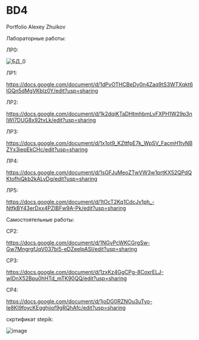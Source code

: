 # BD4
Portfolio Alexey Zhuikov

Лабораторные работы:

ЛР0:

![БД_0](https://github.com/Titza4/BD4/assets/125657914/8e60872d-8d98-4765-ab62-7e695b4565a2)

ЛР1:

https://docs.google.com/document/d/1dPvOTHCBeDy0n4Zaq9tS3WTXqkt6lGQn5dMgVKblz0Y/edit?usp=sharing

ЛР2:

https://docs.google.com/document/d/1k2dqiKTaDHtmhbmLvFXPH1W29p3nlWI7DUG8x92tvLk/edit?usp=sharing

ЛР3:

https://docs.google.com/document/d/1x1ot9_KZttfpE7k_WpSV_FacmH1tvNBZYx3iepEkCHc/edit?usp=sharing

ЛР4:

https://docs.google.com/document/d/1sGFJuMeoZTwVW3w1prtKX52QPdQKtofhiQkb2kALyDg/edit?usp=sharing

ЛР5:

https://docs.google.com/document/d/1tOcT2Kq1CdcJv1ph_-NtfkBY43erDxx4PZIBFw9A-Pk/edit?usp=sharing


Самостоятельные работы:

СР2:

https://docs.google.com/document/d/1NGvPcWKCGrgSw-Gw7MngrgfJqV037bi5-eDZeelpASI/edit?usp=sharing

СР3:

https://docs.google.com/document/d/1zxKz4GgCPg-8CoxrELJ-wIDnX52Bpu0hHTd_mTK90QQ/edit?usp=sharing

СР4:

https://docs.google.com/document/d/1joDG0RZNOu3uTyo-Ie8Kl9foycKEgghjiof9gRQhAfc/edit?usp=sharing


скртификат stepik:

![image](https://github.com/Titza4/BD4/assets/125657914/c864e232-c416-4891-9fd1-653151fbc30e)

